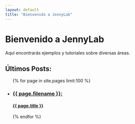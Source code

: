 ```yaml
---
layout: default
title: "Bienvenido a JennyLab"
---
```


# Bienvenido a JennyLab

Aquí encontrarás ejemplos y tutoriales sobre diversas áreas.

## Últimos Posts:
<ul>
  {% for page in site.pages limit:100 %}
    <li><a href="{{ page.url }}"><h3>{{ page.filename }}:</h3><h4>{{ page.title }}</h4></a></li>
  {% endfor %}
</ul> 
